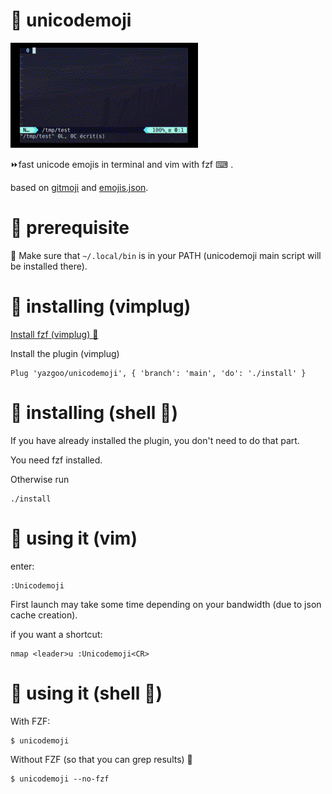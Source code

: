 # 🐹 unicodemoji 

![screen capture](https://raw.githubusercontent.com/yazgoo/unicodemoji/gif/unicodemoji.gif)

⏩fast unicode emojis in terminal and vim with fzf ⌨ .

based on [gitmoji](https://github.com/carloscuesta/gitmoji/) and [emojis.json](https://gist.github.com/oliveratgithub/0bf11a9aff0d6da7b46f1490f86a71eb).

# 🐰 prerequisite

🔐 Make sure that `~/.local/bin` is in your PATH (unicodemoji main script will be installed there).

# 🐯 installing (vimplug)

[Install fzf (vimplug) 💾](https://github.com/junegunn/fzf#as-vim-plugin)

Install the plugin (vimplug)

```
Plug 'yazgoo/unicodemoji', { 'branch': 'main', 'do': './install' }
```

# 🐖 installing (shell 🐚)

If you have already installed the plugin, you don't need to do that part.

You need fzf installed.

Otherwise run

```
./install
```

# 🐪 using it (vim)

enter:

```
:Unicodemoji
```

First launch may take some time depending on your bandwidth (due to json cache creation).

if you want a shortcut:

```
nmap <leader>u :Unicodemoji<CR>
```

# 🐄 using it (shell 🐚)

With FZF:

```
$ unicodemoji
```

Without FZF (so that you can grep results) 👷 

```
$ unicodemoji --no-fzf
```
